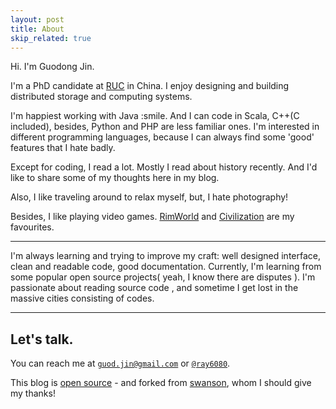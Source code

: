 ```yaml
---
layout: post
title: About
skip_related: true
---
```


Hi. I'm Guodong Jin.

I'm a PhD candidate at [RUC](http://www.ruc.edu.cn/en) in China. I enjoy designing and building distributed storage and computing systems.

I'm happiest working with Java :smile. And I can code in Scala, C++(C included), besides, Python and PHP are less familiar ones. I'm interested in different programming languages, because I can always find some 'good' features that I hate badly.

Except for coding, I read a lot. Mostly I read about history recently. And I'd like to share some of my thoughts here in my blog.

Also, I like traveling around to relax myself, but, I hate photography!

Besides, I like playing video games. [RimWorld][rim] and [Civilization][civ] are my favourites.

---

I'm always learning and trying to improve my craft: well designed interface, clean and readable code, good documentation. Currently, I'm learning from some popular open source projects( yeah, I know there are disputes ). I'm passionate about reading source code , and sometime I get lost in the massive cities consisting of codes.

---

## Let's talk.

You can reach me at [`guod.jin@gmail.com`][email] or [`@ray6080`][twitter].

This blog is [open source][os] - and forked from [swanson][sw], whom I should give my thanks!

[os]: https://github.com/ray6080/ray6080.github.io
[email]: mailto:jelly.guodong.jin@gmail.com
[twitter]: https://www.linkedin.com/in/jellyking/
[sw]: https://twitter.com/ray6080
[rim]: http://store.steampowered.com/app/294100/
[civ]: http://store.steampowered.com/app/8930/

